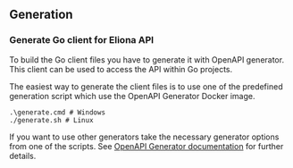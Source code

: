 ## Generation ##

### Generate Go client for Eliona API ###

To build the Go client files you have to generate it with OpenAPI generator. This client can be used to access the API within Go projects.

The easiest way to generate the client files is to use one of the predefined generation script which use the OpenAPI Generator Docker image.

```
.\generate.cmd # Windows
./generate.sh # Linux
```

If you want to use other generators take the necessary generator options from one of the scripts. See [OpenAPI Generator documentation](https://openapi-generator.tech/docs/generators/openapi-yaml) for further details.
